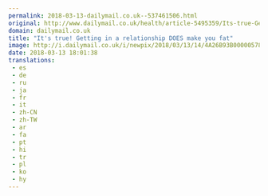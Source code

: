 ```yaml
---
permalink: 2018-03-13-dailymail.co.uk--537461506.html
original: http://www.dailymail.co.uk/health/article-5495359/Its-true-Getting-relationship-DOES-make-fat.html?ITO=1490&ns_mchannel=rss&ns_campaign=1490
domain: dailymail.co.uk
title: "It's true! Getting in a relationship DOES make you fat"
image: http://i.dailymail.co.uk/i/newpix/2018/03/13/14/4A26B93B00000578-0-image-a-46_1520950170278.jpg
date: 2018-03-13 18:01:38
translations: 
 - es
 - de
 - ru
 - ja
 - fr
 - it
 - zh-CN
 - zh-TW
 - ar
 - fa
 - pt
 - hi
 - tr
 - pl
 - ko
 - hy
---
```


